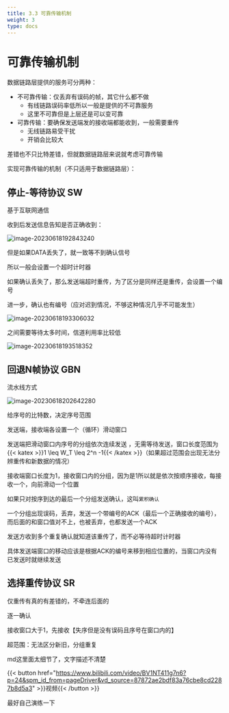 ```yaml
---
title: 3.3 可靠传输机制
weight: 3
type: docs
---
```


# 可靠传输机制

数据链路层提供的服务可分两种：

- 不可靠传输：仅丢弃有误码的帧，其它什么都不做
  - 有线链路误码率低所以一般是提供的不可靠服务
  - 这里不可靠但是上层还是可以变可靠
- 可靠传输：要确保发送端发的接收端都能收到，一般需要重传
  - 无线链路易受干扰
  - 开销会比较大

差错也不只比特差错，但就数据链路层来说就考虑可靠传输

实现可靠传输的机制（不只适用于数据链路层）：

## 停止-等待协议 SW

基于互联网通信

 收到后发送信息告知是否正确收到：

![image-20230618192843240](https://cdn.jsdelivr.net/gh/zvictorliu/typoraPics@main/img/image-20230618192843240.png)

但是如果DATA丢失了，就一致等不到确认信号

所以一般会设置一个超时计时器

如果确认丢失了，那么发送端超时重传，为了区分是同样还是重传，会设置一个编号

进一步，确认也有编号（应对迟到情况，不够这种情况几乎不可能发生）

![image-20230618193306032](https://cdn.jsdelivr.net/gh/zvictorliu/typoraPics@main/img/image-20230618193306032.png)



之间需要等待太多时间，信道利用率比较低

![image-20230618193518352](https://cdn.jsdelivr.net/gh/zvictorliu/typoraPics@main/img/image-20230618193518352.png)

## 回退N帧协议 GBN

流水线方式

![image-20230618202642280](https://cdn.jsdelivr.net/gh/zvictorliu/typoraPics@main/img/image-20230618202642280.png)

给序号的比特数，决定序号范围

发送端，接收端各设置一个（循环）滑动窗口

发送端把滑动窗口内序号的分组依次连续发送 ，无需等待发送，窗口长度范围为 {{< katex >}}1 \leq W_T \leq 2^n -1{{< /katex >}}（如果超过范围会出现无法分辨重传和新数据的情况）

接收端窗口长度为1，接收窗口内的分组，因为是1所以就是依次按顺序接收，每接收一个，向前滑动一个位置

如果只对按序到达的最后一个分组发送确认，这叫`累积确认`

一个分组出现误码，丢弃，发送一个带编号的ACK（最后一个正确接收的编号），而后面的和窗口值对不上，也被丢弃，也都发送一个ACK

发送方收到多个重复确认就知道该重传了，而不必等待超时计时器

具体发送端窗口的移动应该是根据ACK的编号来移到相应位置的，当窗口内没有已发送时就继续发送

## 选择重传协议 SR

仅重传有真的有差错的，不牵连后面的

逐一确认

接收窗口大于1，先接收【失序但是没有误码且序号在窗口内的】

超范围：无法区分新旧，分组重复



md这里面太细节了，文字描述不清楚

{{< button href="https://www.bilibili.com/video/BV1NT411g7n6?p=24&spm_id_from=pageDriver&vd_source=87872ae2bdf83a76cbe8cd2287b8d5a3" >}}视频{{< /button >}}

最好自己演练一下
